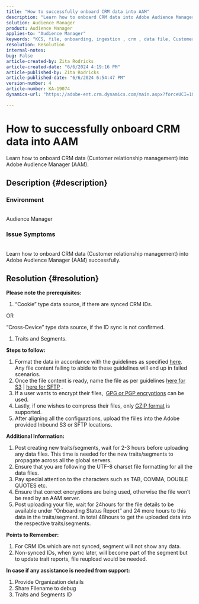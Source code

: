 ```yaml
---
title: "How to successfully onboard CRM data into AAM"
description: "Learn how to onboard CRM data into Adobe Audience Manager (AAM)"
solution: Audience Manager
product: Audience Manager
applies-to: "Audience Manager"
keywords: "KCS, file, onboarding, ingestion , crm , data file, Customer relationship management"
resolution: Resolution
internal-notes: 
bug: False
article-created-by: Zita Rodricks
article-created-date: "6/6/2024 4:19:16 PM"
article-published-by: Zita Rodricks
article-published-date: "6/6/2024 6:54:47 PM"
version-number: 4
article-number: KA-19074
dynamics-url: "https://adobe-ent.crm.dynamics.com/main.aspx?forceUCI=1&pagetype=entityrecord&etn=knowledgearticle&id=53ef1482-2024-ef11-840a-000d3a372703"

---
```

# How to successfully onboard CRM data into AAM

Learn how to onboard CRM data (Customer relationship management) into Adobe Audience Manager (AAM).
## Description {#description}


### Environment
<br>Audience Manager<br>
### Issue Symptoms
<br>Learn how to onboard CRM data (Customer relationship management) into Adobe Audience Manager (AAM) successfully.

## Resolution {#resolution}


<b>Please note the prerequisites:</b>

1. “Cookie” type data source, if there are synced CRM IDs.


OR

“Cross-Device” type data source, if the ID sync is not confirmed.

1. Traits and Segments.


<b>Steps to follow:</b>

1. Format the data in accordance with the guidelines as specified [here](https://experienceleague.adobe.com/docs/audience-manager/user-guide/implementation-integration-guides/sending-audience-data/batch-data-transfer-process/inbound-file-contents.html?lang=en). Any file content failing to abide to these guidelines will end up in failed scenarios.
2. Once the file content is ready, name the file as per guidelines [here for S3](https://experienceleague.adobe.com/docs/audience-manager/user-guide/implementation-integration-guides/sending-audience-data/batch-data-transfer-process/inbound-s3-filenames.html?lang=en) | [here for SFTP](https://experienceleague.adobe.com/docs/audience-manager/user-guide/implementation-integration-guides/sending-audience-data/batch-data-transfer-process/inbound-ftp-filenames.html?lang=en) .
3. If a user wants to encrypt their files,  [GPG or PGP encryptions](https://experienceleague.adobe.com/docs/audience-manager/user-guide/implementation-integration-guides/sending-audience-data/batch-data-transfer-process/inbound-file-encryption.html?lang=en) can be used.
4. Lastly, if one wishes to compress their files, only [GZIP format](https://experienceleague.adobe.com/docs/audience-manager/user-guide/implementation-integration-guides/sending-audience-data/batch-data-transfer-process/inbound-file-compression.html?lang=en) is supported.
5. After aligning all the configurations, upload the fiiles into the Adobe provided Inbound S3 or SFTP locations.


<b>Additional Information:</b>

1. Post creating new traits/segments, wait for 2-3 hours before uploading any data files. This time is needed for the new traits/segments to propagate across all the global servers.
2. Ensure that you are following the UTF-8 charset file formatting for all the data files.
3. Pay special attention to the characters such as TAB, COMMA, DOUBLE QUOTES etc.
4. Ensure that correct encryptions are being used, otherwise the file won’t be read by an AAM server.
5. Post uploading your file, wait for 24hours for the file details to be available under “Onboarding Status Report” and 24 more hours to this data in the traits/segment. In total 48hours to get the uploaded data into the respective traits/segments.


<b>Points to Remember:</b>

1. For CRM IDs which are not synced, segment will not show any data.
2. Non-synced IDs, when sync later, will become part of the segment but to update trait reports, file reupload would be needed.


<b>In case if any assistance is needed from support:</b>

1. Provide Organization details
2. Share Filename to debug
3. Traits and Segments ID

